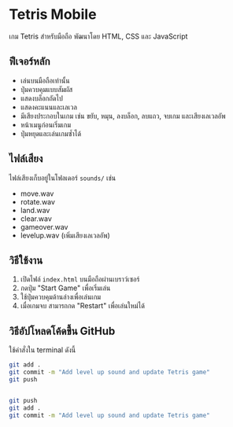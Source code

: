 # Tetris Mobile

เกม Tetris สำหรับมือถือ พัฒนาโดย HTML, CSS และ JavaScript

## ฟีเจอร์หลัก
- เล่นบนมือถือเท่านั้น
- ปุ่มควบคุมแบบสัมผัส
- แสดงบล็อกถัดไป
- แสดงคะแนนและเลเวล
- มีเสียงประกอบในเกม เช่น ขยับ, หมุน, ลงบล็อก, ลบแถว, จบเกม และเสียงเลเวลอัพ
- หน้าเมนูก่อนเริ่มเกม
- ปุ่มหยุดและเล่นเกมซ้ำได้

## ไฟล์เสียง
ไฟล์เสียงเก็บอยู่ในโฟลเดอร์ `sounds/` เช่น
- move.wav
- rotate.wav
- land.wav
- clear.wav
- gameover.wav
- levelup.wav  (เพิ่มเสียงเลเวลอัพ)

## วิธีใช้งาน

1. เปิดไฟล์ `index.html` บนมือถือผ่านเบราว์เซอร์
2. กดปุ่ม "Start Game" เพื่อเริ่มเล่น
3. ใช้ปุ่มควบคุมด้านล่างเพื่อเล่นเกม
4. เมื่อเกมจบ สามารถกด "Restart" เพื่อเล่นใหม่ได้

## วิธีอัปโหลดโค้ดขึ้น GitHub

ใช้คำสั่งใน terminal ดังนี้

```bash
git add .
git commit -m "Add level up sound and update Tetris game"
git push


git push
git add .
git commit -m "Add level up sound and update Tetris game"
